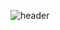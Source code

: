 ![header](https://capsule-render.vercel.app/api?type=waving&color=0:FFD700,100:D4AF37&height=200&section=header&text=Gold%20King9&fontSize=75&animation=fadeIn&fontAlignY=35&fontColor=fffce5&desc=with%20Groom&descAlignY=55&descAlign=58)


<!--

**Here are some ideas to get you started:**

🙋‍♀️ A short introduction - what is your organization all about?
🌈 Contribution guidelines - how can the community get involved?
👩‍💻 Useful resources - where can the community find your docs? Is there anything else the community should know?
🍿 Fun facts - what does your team eat for breakfast?
🧙 Remember, you can do mighty things with the power of [Markdown](https://docs.github.com/github/writing-on-github/getting-started-with-writing-and-formatting-on-github/basic-writing-and-formatting-syntax)
-->

